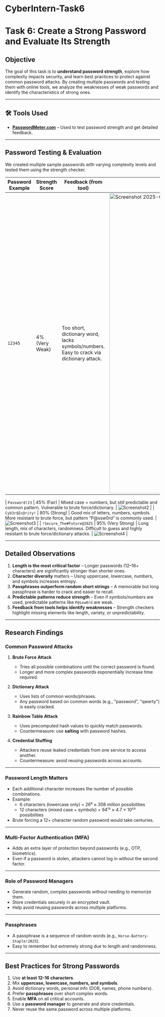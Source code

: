 # CyberIntern-Task6

#  Task 6: Create a Strong Password and Evaluate Its Strength

##  Objective
The goal of this task is to **understand password strength**, explore how complexity impacts security, and learn best practices to protect against common password attacks. By creating multiple passwords and testing them with online tools, we analyze the weaknesses of weak passwords and identify the characteristics of strong ones.  

---

## 🛠 Tools Used
- **[PasswordMeter.com](https://www.passwordmeter.com/)** – Used to test password strength and get detailed feedback.    

---

##  Password Testing & Evaluation

We created multiple sample passwords with varying complexity levels and tested them using the strength checker.  

| Password Example | Strength Score | Feedback (from tool) | Screenshot |
|------------------|----------------|-----------------------|------------|
| `12345`   | 4% (Very Weak)     | Too short, dictionary word, lacks symbols/numbers. Easy to crack via dictionary attack. | <img width="1919" height="976" alt="Screenshot 2025-09-30 115844" src="https://github.com/user-attachments/assets/917d3f5c-afcd-4f2c-9b39-ebb2a8f59187" /> |
 
| `Password!23`    | 45% (Fair)     | Mixed case + numbers, but still predictable and common pattern. Vulnerable to brute force/dictionary. | ![Screenshot2](screenshots/screen2.png) |
| `Cyb3r$Ec@rity!`    | 80% (Strong)   | Good mix of letters, numbers, symbols. More resistant to brute force, but pattern “P@ssw0rd” is commonly used. | ![Screenshot3](screenshots/screen3.png) |
| `!Secure_The#Future@2025` | 95% (Very Strong) | Long length, mix of characters, randomness. Difficult to guess and highly resistant to brute force/dictionary attacks. | ![Screenshot4](screenshots/screen4.png) |

---

##  Detailed Observations
1. **Length is the most critical factor** – Longer passwords (12–16+ characters) are significantly stronger than shorter ones.  
2. **Character diversity** matters – Using uppercase, lowercase, numbers, and symbols increases entropy.  
3. **Passphrases outperform random short strings** – A memorable but long passphrase is harder to crack and easier to recall.  
4. **Predictable patterns reduce strength** – Even if symbols/numbers are used, predictable patterns like `P@ssw0rd` are weak.  
5. **Feedback from tools helps identify weaknesses** – Strength checkers highlight missing elements like length, variety, or unpredictability.  

---

##  Research Findings

###  Common Password Attacks
1. **Brute Force Attack**  
   - Tries all possible combinations until the correct password is found.  
   - Longer and more complex passwords exponentially increase time required.  

2. **Dictionary Attack**  
   - Uses lists of common words/phrases.  
   - Any password based on common words (e.g., "password", "qwerty") is easily cracked.  

3. **Rainbow Table Attack**  
   - Uses precomputed hash values to quickly match passwords.  
   - Countermeasure: use **salting** with password hashes.  

4. **Credential Stuffing**  
   - Attackers reuse leaked credentials from one service to access another.  
   - Countermeasure: avoid reusing passwords across accounts.  

---

###  Password Length Matters
- Each additional character increases the number of possible combinations.  
- Example:  
  - 6 characters (lowercase only) = 26⁶ ≈ 308 million possibilities  
  - 12 characters (mixed case + symbols) = 94¹² ≈ 4.7 × 10²³ possibilities  
- Brute forcing a 12+ character random password would take centuries.  

---

###  Multi-Factor Authentication (MFA)
- Adds an extra layer of protection beyond passwords (e.g., OTP, biometrics).  
- Even if a password is stolen, attackers cannot log in without the second factor.  

---

###  Role of Password Managers
- Generate random, complex passwords without needing to memorize them.  
- Store credentials securely in an encrypted vault.  
- Help avoid reusing passwords across multiple platforms.  

---

###  Passphrases
- A passphrase is a sequence of random words (e.g., `Horse-Battery-Staple!2025`).  
- Easy to remember but extremely strong due to length and randomness.  

---

##  Best Practices for Strong Passwords
1. Use **at least 12–16 characters**.  
2. Mix **uppercase, lowercase, numbers, and symbols**.  
3. Avoid dictionary words, personal info (DOB, names, phone numbers).  
4. Prefer **passphrases** over short complex words.  
5. Enable **MFA** on all critical accounts.  
6. Use a **password manager** to generate and store credentials.  
7. Never reuse the same password across multiple platforms.  




